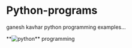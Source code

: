 # Python-programs
ganesh kavhar python programming examples...


**![python** programming](https://user-images.githubusercontent.com/20369800/51882983-014f5e00-23a7-11e9-94f7-59d75340bd1a.jpg)
